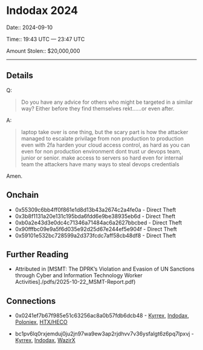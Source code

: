 # Indodax 2024

Date:: 2024-09-10

Time:: 19:43 UTC — 23:47 UTC

Amount Stolen:: $20,000,000


---

## Details

Q: 

> Do you have any advice for others who might be targeted in a similar way? Either before they find themselves rekt……or even after.

A: 

> laptop take over is one thing, but the scary part is how the attacker managed to escalate privilage from non production to production even with 2fa
> harden your cloud access control, as hard as you can
> even for non production environment
> dont trust ur devops team, junior or senior. make access to servers so hard even for internal team
> the attackers have many ways to steal devops credentials


Amen.


## Onchain

- 0x55309c6bb4ff0f861e1d8d13b43a2674c2a4fe0a - Direct Theft
- 0x3b8f1131a20e131c195bda6fdd6e9be38935eb6d - Direct Theft
- 0xb0a2e43d3e0dc4c71346a71484ac6a2627bbcbed - Direct Theft
- 0x90fffbc09e9a5f6d035e92d25d67e244ef5e904f - Direct Theft
- 0x59101e532bc728599a2d373fcdc7aff58cb48df8 - Direct Theft


## Further Reading

- Attributed in [MSMT: The DPRK’s Violation and Evasion of UN Sanctions through Cyber and Information Technology Worker Activities]./pdfs/2025-10-22_MSMT-Report.pdf)



## Connections

- 0x0241ef7b67f985e51c63256ac8a0b57fdb6dcb48 - [Kyrrex](./kyrrex.md), [Indodax](./indodax_2024.md), [Poloniex](./poloniex.md), [HTX/HECO](./htx_heco.md)

- bc1pv6lq0rxjemduj0ju2jn97wa9ew3ap2rjdhvv7v36ysfalgt6z6pq7lpxvj - [Kyrrex](./kyrrex.md), [Indodax](./indodax_2024.md), [WazirX](./wazirx.md)